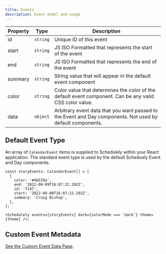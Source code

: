 ```yaml
---
title: Events
description: Event model and usage
---
```


| Property | Type     | Description                                                                                                |
| -------- | -------- | ---------------------------------------------------------------------------------------------------------- |
| id       | `string` | Unique ID of this event                                                                                    |
| start    | `string` | JS ISO Formatted that represents the start of the event                                                    |
| end      | `string` | JS ISO Formatted that represents the end of the event                                                      |
| summary  | `string` | String value that will appear in the default event component                                               |
| color    | `string` | Color value that determines the color of the default event component. Can be any valid CSS color value.    |
| data     | `object` | Arbitrary event data that you want passed to the Event and Day components. Not used by default components. |

## Default Event Type

An array of `CalendarEvent` items is supplied to Schedulely within your React application. The standard event type is used by the default Scheduely Event and Day components.

```tsx
const storyEvents: CalendarEvent[] = [
  {
    color: '#4b578a',
    end: '2022-09-09T16:07:22.292Z',
    id: 'f147',
    start: '2022-09-08T16:07:22.292Z',
    summary: 'Craig Bishop',
  },
];

<Schedulely events={storyEvents} dark={colorMode === 'dark'} theme={theme} />;
```

## Custom Event Metadata

[See the Custom Event Data Page](/docs/Usage/CustomEventData).
